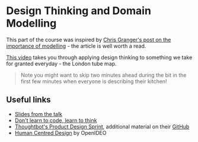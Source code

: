 # Design Thinking and Domain Modelling

This part of the course was inspired by [Chris Granger's post on the importance of modelling](http://www.chris-granger.com/2015/01/26/coding-is-not-the-new-literacy/) - the article is well worth a read.

[This video](https://www.youtube.com/watch?v=67lim7f-SNw) takes you through applying design thinking to something we take for granted everyday - the London tube map.

> Note you might want to skip two minutes ahead during the bit in the first few minutes when everyone is describing their kitchen!

## Useful links

* [Slides from the talk](http://slides.com/leoallen/design-thinking)
* [Don't learn to code, learn to think](http://www.ybrikman.com/writing/2014/05/19/dont-learn-to-code-learn-to-think/)
* [Thoughtbot's Product Design Sprint](https://robots.thoughtbot.com/the-product-design-sprint), additional material on their [GitHub](https://github.com/thoughtbot/design-sprint)
* [Human Centred Design](https://www.ideo.com/work/human-centered-design-toolkit/) by OpenIDEO



